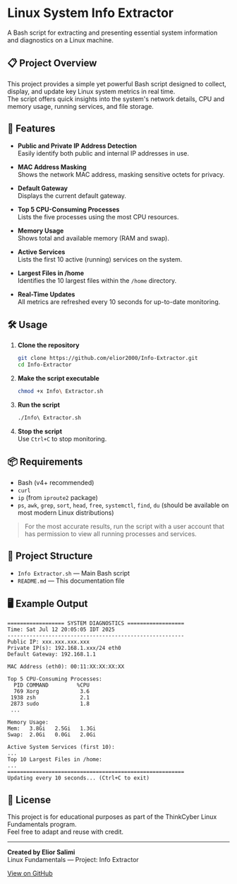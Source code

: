 
# Linux System Info Extractor

A Bash script for extracting and presenting essential system information and diagnostics on a Linux machine.

## 📋 Project Overview

This project provides a simple yet powerful Bash script designed to collect, display, and update key Linux system metrics in real time.  
The script offers quick insights into the system's network details, CPU and memory usage, running services, and file storage.

## 🚀 Features

- **Public and Private IP Address Detection**  
  Easily identify both public and internal IP addresses in use.

- **MAC Address Masking**  
  Shows the network MAC address, masking sensitive octets for privacy.

- **Default Gateway**  
  Displays the current default gateway.

- **Top 5 CPU-Consuming Processes**  
  Lists the five processes using the most CPU resources.

- **Memory Usage**  
  Shows total and available memory (RAM and swap).

- **Active Services**  
  Lists the first 10 active (running) services on the system.

- **Largest Files in /home**  
  Identifies the 10 largest files within the `/home` directory.

- **Real-Time Updates**  
  All metrics are refreshed every 10 seconds for up-to-date monitoring.

## 🛠️ Usage

1. **Clone the repository**  
   ```bash
   git clone https://github.com/elior2000/Info-Extractor.git
   cd Info-Extractor
   ```

2. **Make the script executable**
   ```bash
   chmod +x Info\ Extractor.sh
   ```

3. **Run the script**
   ```bash
   ./Info\ Extractor.sh
   ```

4. **Stop the script**  
   Use `Ctrl+C` to stop monitoring.

## 📦 Requirements

- Bash (v4+ recommended)
- `curl`
- `ip` (from `iproute2` package)
- `ps`, `awk`, `grep`, `sort`, `head`, `free`, `systemctl`, `find`, `du` (should be available on most modern Linux distributions)

> For the most accurate results, run the script with a user account that has permission to view all running processes and services.

## 📑 Project Structure

- `Info Extractor.sh` — Main Bash script  
- `README.md` — This documentation file

## 🖥️ Example Output

```
================== SYSTEM DIAGNOSTICS ==================
Time: Sat Jul 12 20:05:05 IDT 2025
--------------------------------------------------------
Public IP: xxx.xxx.xxx.xxx
Private IP(s): 192.168.1.xxx/24 eth0
Default Gateway: 192.168.1.1

MAC Address (eth0): 00:11:XX:XX:XX:XX

Top 5 CPU-Consuming Processes:
  PID COMMAND         %CPU
  769 Xorg             3.6
 1938 zsh              2.1
 2873 sudo             1.8
 ...

Memory Usage:
Mem:   3.8Gi   2.5Gi   1.3Gi
Swap:  2.0Gi   0.0Gi   2.0Gi

Active System Services (first 10):
...
Top 10 Largest Files in /home:
...
========================================================
Updating every 10 seconds... (Ctrl+C to exit)
```

## 📃 License

This project is for educational purposes as part of the ThinkCyber Linux Fundamentals program.  
Feel free to adapt and reuse with credit.

---

**Created by Elior Salimi**  
Linux Fundamentals — Project: Info Extractor

[View on GitHub](https://github.com/elior2000/Info-Extractor)
